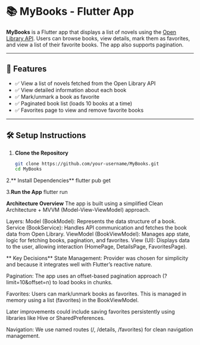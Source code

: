# 📚 MyBooks - Flutter App

**MyBooks** is a Flutter app that displays a list of novels using the [Open Library API](https://openlibrary.org/subjects/novel.json). Users can browse books, view details, mark them as favorites, and view a list of their favorite books. The app also supports pagination.

---

## 🚀 Features

- ✅ View a list of novels fetched from the Open Library API
- ✅ View detailed information about each book
- ✅ Mark/unmark a book as favorite
- ✅ Paginated book list (loads 10 books at a time)
- ✅ Favorites page to view and remove favorite books

---

## 🛠️ Setup Instructions

1. **Clone the Repository**
   ```bash
   git clone https://github.com/your-username/MyBooks.git
   cd MyBooks
   
2.** Install Dependencies**
     flutter pub get

3.**Run the App**
    flutter run



**Architecture Overview**
The app is built using a simplified Clean Architecture + MVVM (Model-View-ViewModel) approach.

Layers:
Model (BookModel): Represents the data structure of a book.
Service (BookService): Handles API communication and fetches the book data from Open Library.
ViewModel (BookViewModel): Manages app state, logic for fetching books, pagination, and favorites.
View (UI): Displays data to the user, allowing interaction (HomePage, DetailsPage, FavoritesPage).

** Key Decisions**
State Management: Provider was chosen for simplicity and because it integrates well with Flutter’s reactive nature.

Pagination: The app uses an offset-based pagination approach (?limit=10&offset=n) to load books in chunks.

Favorites: Users can mark/unmark books as favorites. This is managed in memory using a list (favorites) in the BookViewModel.

Later improvements could include saving favorites persistently using libraries like Hive or SharedPreferences.

Navigation: We use named routes (/, /details, /favorites) for clean navigation management.


